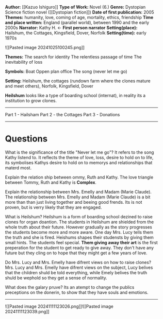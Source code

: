 **Author:** [[Kazuo Ishiguro]]
**Type of Work:** Novel (6.)
**Genre:** Dystopian Science fiction novel ([[Dystopian fiction]])
**Date of first publication:** 2005
**Themes:** humanity, love, coming of age, mortality, ethics, friendship
**Time and place written:** England (parallel world), between 1990 and the early 2000s
**Narrator:** Kathy H. <- **First person narrator**
**Setting(place):** Hailshum, the Cottages, Kingsfield, Dover, Norfolk
**Setting(time):** early 1970s

![[Pasted image 20241025100245.png]]

**Themes:**
The search for identity
The relentless passage of time
The inevitability of loss

**Symbols:**
Boat
Oppen plan office
The song (never let me go)

**Setting:** Heilshum, the cottages (rundown farm where the clones mature and meet others), Norfolk, Kingsfield, Dover

**Heilshum** looks like a type of boarding school (internat), in reality its a institution to grow clones.

---
Part 1 - Hailsham
Part 2 - the Cottages
Part 3 - Donations

---
# Questions
What is the significance of the title "Never let me go"?
It refers to the song Kathy listend to. It reflects the theme of love, loss, desire to hold on to life, its symbolises Kathys desire to hold on to memorys and relationships that materd most.

Explain the relation ship between ommy, Ruth and Kathy.
The love triangle between Tommy, Ruth and Kathy is **Complex**.

Explain the relationship between Mrs. Emelly and Madam (Marie Claude).
The relationship between Mrs. Emelly and Madam (Marie Claude) is a bit more than than just living together and beeing good frends. Its is not proven, but is verry likely that they are engaged.

What is Heilshum?
Heilshum is a form of boarding school dezined to raise clones for organ doantion. The students in Heilshum are shielded from the whole truth about their future. However gradually as the story progresses the students become more and more aware. One day Mrs. Lucy tells them the truth and she is fired. Heishums shapes their studensts by giving them small hints. The students feel special. **Them giving away their art** is the first preperation for the student to get ready to give away. They don't have any future but they cling on to hope that they might get a few years of love.

Do Mrs. Lucy and Mrs. Emelly have difrent views on how to raise clones?
Mrs. Lucy and Mrs. Emelly have difrent views on the subject, Lucy belives that the children shuld be told everything, while Emely belives the truth shuld be wephold so they get a sense of normality.

What does the galary pruve?
Its an atempt to change the publics preceptions on the donerin, to show that they have souls and emotions.

---
![[Pasted image 20241111123026.png]]![[Pasted image 20241111123039.png]]